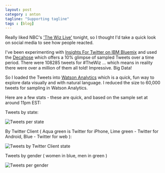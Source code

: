 ```yaml
---
layout: post
category : anton
tagline: "Supporting tagline"
tags : [blog]
---
```


Really liked NBC's ['The Wiz Live'](http://www.nbc.com/the-wiz-live) tonight, so I thought I'd take a quick look on social media to see how people reacted. 

I've been experimenting with [Insights For Twitter on IBM Bluemix](https://www.ng.bluemix.net/docs/#services/Twitter/index.html) and used the [Decahose](https://gnip.com/sources/twitter/) which offers a 10% glimpse of sampled Tweets over a time period. There were 108285 tweets for #TheWiz ... which means in reality there were over a million of them all told! Impressive. Big Data!

So I loaded the Tweets into [Watson Analytics](http://www.ibm.com/analytics/watson-analytics/) which is a quick, fun way to explore data visually and with natural language. I reduced the size to 60,000 tweets for sampling in Watson Analytics. 

Here are a few stats - these are quick, and based on the sample set at around 11pm EST:

Tweets by state:

![Tweets per state](http://www.hickory.ca/images/wiz/state.png "Tweets per state")

By Twitter Client ( Aqua green is Twitter for iPhone, Lime green - Twitter for Android, Blue - Twitter for web ):

![Tweets by Twitter Client state](http://www.hickory.ca/images/wiz/client.png "Tweets per client")

Tweets by gender ( women in blue, men in green )

![Tweets per gender](http://www.hickory.ca/images/wiz/gender.png "Tweets by gender")







